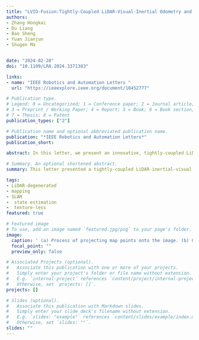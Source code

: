 ```yaml
---
title: "LVIO-Fusion:Tightly-Coupled LiDAR-Visual-Inertial Odometry and Mapping in Degenerate Environments"
authors:
- Zhang Hongkai
- Du Liang
- Bao Sheng
- Yuan Jianjun
- Shugen Ma


date: "2024-02-28"
doi: "10.1109/LRA.2024.3371383"

links:
- name: "IEEE Robotics and Automation Letters "
  url: "https://ieeexplore.ieee.org/document/10452777"

# Publication type.
# Legend: 0 = Uncategorized; 1 = Conference paper; 2 = Journal article;
# 3 = Preprint / Working Paper; 4 = Report; 5 = Book; 6 = Book section;
# 7 = Thesis; 8 = Patent
publication_types: ["2"]

# Publication name and optional abbreviated publication name.
publication: "*IEEE Robotics and Automation Letters*"
publication_short:

abstract: In this letter, we present an innovative, tightly-coupled LiDAR-Visual-Inertial Odometry and Mapping framework, termed LVIO-Fusion, which achives robust and precise state estimation and map construction in environments characterized by LiDAR-degenerated and texture-less. The LVIO-Fusion is comprised of two subsystems:a LiDAR-inertial odometry (LIO) and visual-inertial odometry (VIO). The LIO subsystem employs a dynamic voxel mapping method by utilizing a Hash table and octrees for building and updating point cloud map directly and efficiently. The map points are directly projected to images to build the optical flow matching, which couples LiDAR and camera measurements in a deeper level. Then, the VIO subsystem proposes a coarse-to-fine state estimation that minimizes the frame-to-frame reprojection errors and photometric errors to align images. Furthermore, the VIO subsystem leverages online photometric calibration to acquire the true radiometric information from the environment, consequently refining the precision of the system. We extensively evaluate our method in challenge environments. The results validate the high accuracy and robustness of our method when compared to other state-of-the-art methods in LiDAR-degenerated and texture-less scenarios.

# Summary. An optional shortened abstract.
summary: This letter presented a tightly-coupled LiDAR-inertial-visual framework, which couples the LiDAR and camera at the measurement level.

tags:
- LiDAR-degenerated
- mapping
- SLAM
-  state estimation
-  texture-less
featured: true

# Featured image
# To use, add an image named `featured.jpg/png` to your page's folder. 
image:
  caption: ' (a) Process of projecting map points onto the image. (b) Green points are the projected points. (c) 3D map of the challenging scenarios that contain illumination change, altitude change, and scale change.  (d)The details of the 3D map.'
  focal_point: ""
  preview_only: false

# Associated Projects (optional).
#   Associate this publication with one or more of your projects.
#   Simply enter your project's folder or file name without extension.
#   E.g. `internal-project` references `content/project/internal-project/index.md`.
#   Otherwise, set `projects: []`.
projects: []

# Slides (optional).
#   Associate this publication with Markdown slides.
#   Simply enter your slide deck's filename without extension.
#   E.g. `slides: "example"` references `content/slides/example/index.md`.
#   Otherwise, set `slides: ""`.
slides: ""
---
```


